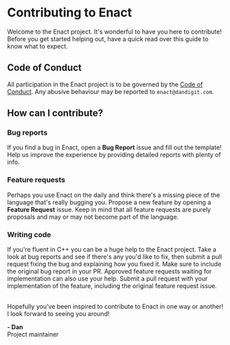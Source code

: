 # Contributing to Enact

Welcome to the Enact project. It's wonderful to have you here to contribute!
Before you get started helping out, have a quick read over this guide to know what to expect.

## Code of Conduct

All participation in the Enact project is to be governed by the [Code of Conduct](https://github.com/Dandigit/matilda/blob/master/CODE_OF_CONDUCT.md). Any abusive behaviour may be reported to
`enact@dandigit.com`.

## How can I contribute?

### Bug reports

If you find a bug in Enact, open a **Bug Report** issue and fill out the template! Help us improve the experience by providing
detailed reports with plenty of info.

### Feature requests

Perhaps you use Enact on the daily and think there's a missing piece of the language that's really bugging you. Propose a new
feature by opening a **Feature Request** issue. Keep in mind that all feature requests are purely proposals and may or may not
become part of the language.

### Writing code

If you're fluent in C++ you can be a huge help to the Enact project. Take a look at bug reports and see if there's any you'd
like to fix, then submit a pull request fixing the bug and explaining how you fixed it. Make sure to include the original bug 
report in your PR. Approved feature requests waiting for implementation can also use your help. Submit a pull request with your 
implementation of the feature, including the original feature request issue.

\
Hopefully you've been inspired to contribute to Enact in one way or another! I look forward to seeing you around!

**- Dan** \
Project maintainer
